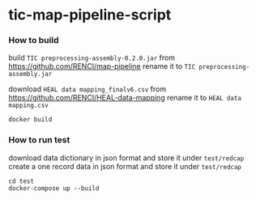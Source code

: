 # tic-map-pipeline-script

### How to build ###

build `TIC preprocessing-assembly-0.2.0.jar` from https://github.com/RENCI/map-pipeline rename it to `TIC preprocessing-assembly.jar`

download `HEAL data mapping_finalv6.csv` from https://github.com/RENCI/HEAL-data-mapping rename it to `HEAL data mapping.csv`

```docker build```

### How to run test ###

download data dictionary in json format and store it under `test/redcap`
create a one record data in json format and store it under `test/redcap`

```
cd test
docker-compose up --build
```
